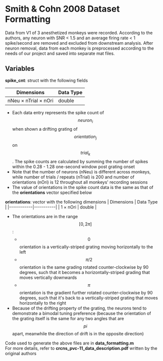 # Smith & Cohn 2008 Dataset Formatting

Data from V1 of 3 anesthetized monkeys were recorded. According to the authors, any neuron with SNR < 1.5 and an average firing rate < 1 spike/second are removed and excluded from downstream analysis. After neuron removal, data from each monkey is preprocessed according to the needs of our project and saved into separate mat files. 

## Variables
**spike_cnt**: struct with the following fields

| Dimensions           | Data Type |
|----------------------|-----------|
| nNeu × nTrial × nOri | double    |

- Each data entry represents the spike count of $$neuron_i$$ when shown a drifting grating of $$orientation_j$$ on $$trial_k$$. The spike counts are calculated by summing the number of spikes within the 0.28 - 1.28 one-second window post grating onset
- Note that the number of neurons (nNeu) is different across monkeys, while number of trials / repeats (nTrial) is 200 and number of orientations (nOri) is 12 throughout all monkeys' recording sessions
- The value of orientations in the spike count data is the same as that of the **orientations** vector specified below

**orientations**: vector with the following dimensions 
| Dimensions | Data Type |
|------------|-----------|
| 1 × nOri   | double    |

- The orientations are in the range $$[0,2\pi]$$:
  - $$0$$ orientation is a vertically-striped grating moving horizontally to the left
  - $$\pi/2$$ orientation is the same grading rotated counter-clockwise by 90 degrees, such that it becomes a horizontally-striped grading that moves vertically downwards
  - $$\pi$$ orientation is the gradient further rotated counter-clockwise by 90 degrees, such that it's back to a vertically-striped grating that moves horizontally to the right
- Because of the drifting property of the grating, the neurons tend to demonstrate a bimodal tuning preference (because the orientation of the grating itself is the same for any two angles that are $$pi$$ apart, meanwhile the direction of drift is in the opposite direction)

Code used to generate the above files are in **data_formatting.m** </br>
For more details, refer to **crcns_pvc-11_data_description.pdf** written by the original authors
